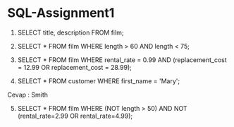 # SQL-Assignment1
1)	SELECT title, description FROM film;

2)	SELECT * FROM film
WHERE length > 60 AND length < 75;

3)	SELECT * FROM film
WHERE rental_rate = 0.99 AND (replacement_cost = 12.99 OR replacement_cost = 28.99);

4)	SELECT * FROM customer
WHERE first_name = 'Mary';

Cevap : Smith

5)	SELECT * FROM film
WHERE (NOT length > 50) AND NOT (rental_rate=2.99 OR rental_rate=4.99);
